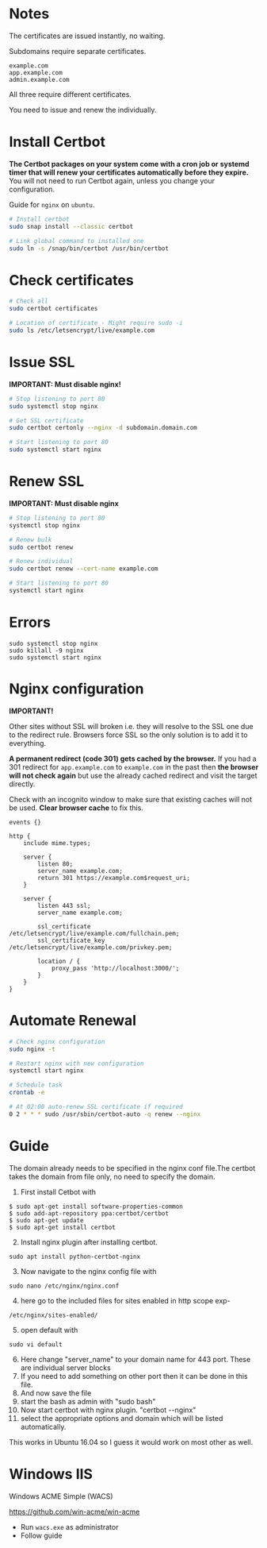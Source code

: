 # Notes

The certificates are issued instantly, no waiting.

Subdomains require separate certificates.

```
example.com
app.example.com
admin.example.com
```

All three require different certificates.

You need to issue and renew the individually.

# Install Certbot

**The Certbot packages on your system come with a cron job or systemd timer that will renew your certificates automatically before they expire.** You will not need to run Certbot again, unless you change your configuration.

Guide for `nginx` on `ubuntu`.

```bash
# Install certbot
sudo snap install --classic certbot

# Link global command to installed one
sudo ln -s /snap/bin/certbot /usr/bin/certbot
```

# Check certificates

```bash
# Check all
sudo certbot certificates

# Location of certificate - Might require sudo -i
sudo ls /etc/letsencrypt/live/example.com
```

# Issue SSL

**IMPORTANT: Must disable nginx!**

```bash
# Stop listening to port 80
sudo systemctl stop nginx

# Get SSL certificate
sudo certbot certonly --nginx -d subdomain.domain.com

# Start listening to port 80
sudo systemctl start nginx
```

# Renew SSL

**IMPORTANT: Must disable nginx**

```bash
# Stop listening to port 80
systemctl stop nginx

# Renew bulk
sudo certbot renew

# Renew individual
sudo certbot renew --cert-name example.com

# Start listening to port 80
systemctl start nginx
```

# Errors

```
sudo systemctl stop nginx
sudo killall -9 nginx
sudo systemctl start nginx
```

# Nginx configuration

**IMPORTANT!**

Other sites without SSL will broken i.e. they will resolve to the SSL one due to the redirect rule. Browsers force SSL so the only solution is to add it to everything.

**A permanent redirect (code 301) gets cached by the browser.** If you had a 301 redirect for `app.example.com` to `example.com` in the past then **the browser will not check again** but use the already cached redirect and visit the target directly.

Check with an incognito window to make sure that existing caches will not be used. **Clear browser cache** to fix this.

```nginx
events {}

http {
    include mime.types;

    server {
        listen 80;
        server_name example.com;
        return 301 https://example.com$request_uri;
    }

    server {
        listen 443 ssl;
        server_name example.com;

        ssl_certificate /etc/letsencrypt/live/example.com/fullchain.pem;
        ssl_certificate_key /etc/letsencrypt/live/example.com/privkey.pem;

        location / {
            proxy_pass 'http://localhost:3000/';
        }
    }
}
```

# Automate Renewal

```bash
# Check nginx configuration
sudo nginx -t

# Restart nginx with new configuration
systemctl start nginx

# Schedule task
crontab -e

# At 02:00 auto-renew SSL certificate if required
0 2 * * * sudo /usr/sbin/certbot-auto -q renew --nginx
```

# Guide

The domain already needs to be specified in the nginx conf file.The certbot takes the domain from file only, no need to specify the domain.

1. First install Cetbot with

```
$ sudo apt-get install software-properties-common
$ sudo add-apt-repository ppa:certbot/certbot
$ sudo apt-get update
$ sudo apt-get install certbot
```

2. Install nginx plugin after installing certbot.

```
sudo apt install python-certbot-nginx
```

3. Now navigate to the nginx config file with

```
sudo nano /etc/nginx/nginx.conf
```

4. here go to the included files for sites enabled in http scope exp-

```
/etc/nginx/sites-enabled/
```

5. open default with

```
sudo vi default
```

6. Here change "server_name" to your domain name for 443 port. These are
   individual server blocks
7. If you need to add something on other port then it can be done in this file.
8. And now save the file
9. start the bash as admin with "sudo bash"
10. Now start certbot with nginx plugin. "certbot --nginx"
11. select the appropriate options and domain which will be listed automatically.

This works in Ubuntu 16.04 so I guess it would work on most other as well.

# Windows IIS

Windows ACME Simple (WACS)

https://github.com/win-acme/win-acme

-   Run `wacs.exe` as administrator
-   Follow guide

